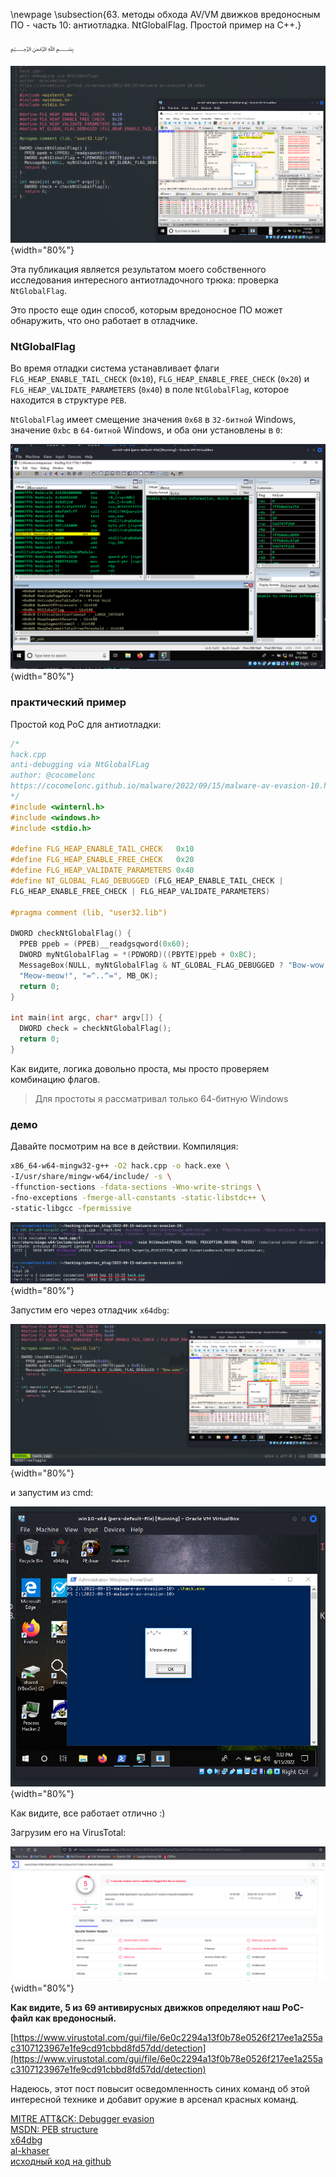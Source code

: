 \newpage
\subsection{63. методы обхода AV/VM движков вредоносным ПО - часть 10: антиотладка. NtGlobalFlag. Простой пример на C++.}

﷽

![av-evasion](./images/69/2022-09-15_16-30.png){width="80%"}

Эта публикация является результатом моего собственного исследования интересного антиотладочного трюка: проверка `NtGlobalFlag`.

Это просто еще один способ, которым вредоносное ПО может обнаружить, что оно работает в отладчике.

### NtGlobalFlag

Во время отладки система устанавливает флаги `FLG_HEAP_ENABLE_TAIL_CHECK` (`0x10`), `FLG_HEAP_ENABLE_FREE_CHECK` (`0x20`) и `FLG_HEAP_VALIDATE_PARAMETERS` (`0x40`) в поле `NtGlobalFlag`, которое находится в структуре `PEB`.

`NtGlobalFlag` имеет смещение значения `0x68` в `32-битной` Windows, значение `0xbc` в `64-битной` Windows, и оба они установлены в `0`:

![av-evasion](./images/69/2022-09-15_16-07.png){width="80%"}

### практический пример

Простой код PoC для антиотладки:

```cpp
/*
hack.cpp
anti-debugging via NtGlobalFLag
author: @cocomelonc
https://cocomelonc.github.io/malware/2022/09/15/malware-av-evasion-10.html
*/
#include <winternl.h>
#include <windows.h>
#include <stdio.h>

#define FLG_HEAP_ENABLE_TAIL_CHECK   0x10
#define FLG_HEAP_ENABLE_FREE_CHECK   0x20
#define FLG_HEAP_VALIDATE_PARAMETERS 0x40
#define NT_GLOBAL_FLAG_DEBUGGED (FLG_HEAP_ENABLE_TAIL_CHECK | 
FLG_HEAP_ENABLE_FREE_CHECK | FLG_HEAP_VALIDATE_PARAMETERS)

#pragma comment (lib, "user32.lib")

DWORD checkNtGlobalFlag() {
  PPEB ppeb = (PPEB)__readgsqword(0x60);
  DWORD myNtGlobalFlag = *(PDWORD)((PBYTE)ppeb + 0xBC);
  MessageBox(NULL, myNtGlobalFlag & NT_GLOBAL_FLAG_DEBUGGED ? "Bow-wow!" : 
  "Meow-meow!", "=^..^=", MB_OK);
  return 0;
}

int main(int argc, char* argv[]) {
  DWORD check = checkNtGlobalFlag();
  return 0;
}
```

Как видите, логика довольно проста, мы просто проверяем комбинацию флагов.

> Для простоты я рассматривал только 64-битную Windows

### демо

Давайте посмотрим на все в действии. Компиляция:

```bash
x86_64-w64-mingw32-g++ -O2 hack.cpp -o hack.exe \
-I/usr/share/mingw-w64/include/ -s \
-ffunction-sections -fdata-sections -Wno-write-strings \
-fno-exceptions -fmerge-all-constants -static-libstdc++ \
-static-libgcc -fpermissive
```

![av-evasion](./images/69/2022-09-15_16-03.png){width="80%"}

Запустим его через отладчик `x64dbg`:

![av-evasion](./images/69/2022-09-15_16-31.png){width="80%"}

и запустим из cmd:

![av-evasion](./images/69/2022-09-15_16-32.png){width="80%"}

Как видите, все работает отлично :)

Загрузим его на VirusTotal:

![av-evasion](./images/69/2022-09-16_01-14.png){width="80%"}

**Как видите, 5 из 69 антивирусных движков определяют наш PoC-файл как вредоносный.**

[https://www.virustotal.com/gui/file/6e0c2294a13f0b78e0526f217ee1a255ac3107123967e1fe9cd91cbbd8fd57dd/detection](https://www.virustotal.com/gui/file/6e0c2294a13f0b78e0526f217ee1a255ac3107123967e1fe9cd91cbbd8fd57dd/detection)

Надеюсь, этот пост повысит осведомленность синих команд об этой интересной технике и добавит оружие в арсенал красных команд.

[MITRE ATT&CK: Debugger evasion](https://attack.mitre.org/techniques/T1622/)       
[MSDN: PEB structure](https://docs.microsoft.com/en-us/windows/win32/api/winternl/ns-winternl-peb)     
[x64dbg](https://github.com/x64dbg/x64dbg)     
[al-khaser](https://github.com/LordNoteworthy/al-khaser)    
[исходный код на github](https://github.com/cocomelonc/meow/tree/master/2022-09-15-malware-av-evasion-10)    
